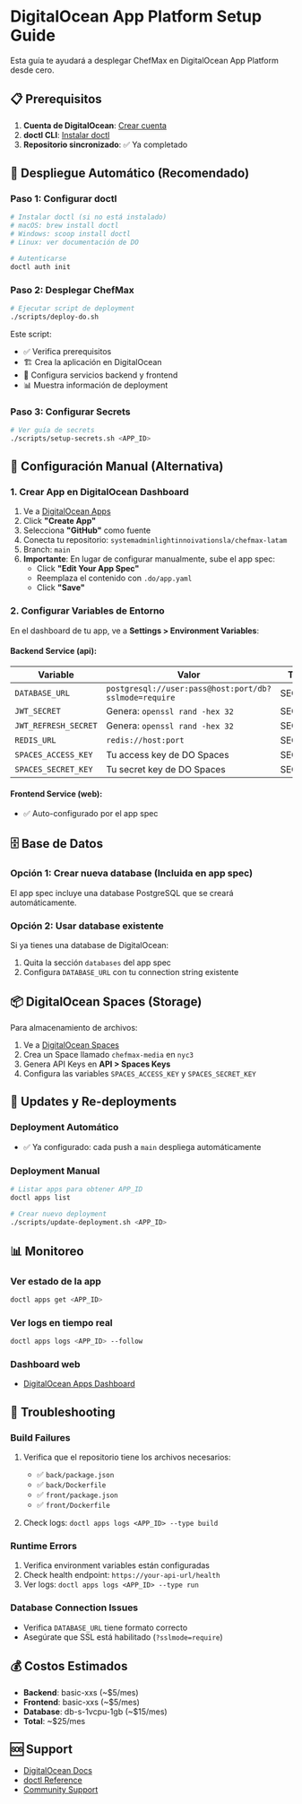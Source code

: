 # DigitalOcean App Platform Setup Guide

Esta guía te ayudará a desplegar ChefMax en DigitalOcean App Platform desde cero.

## 📋 Prerequisitos

1. **Cuenta de DigitalOcean**: [Crear cuenta](https://cloud.digitalocean.com/registrations/new)
2. **doctl CLI**: [Instalar doctl](https://docs.digitalocean.com/reference/doctl/how-to/install/)
3. **Repositorio sincronizado**: ✅ Ya completado

## 🚀 Despliegue Automático (Recomendado)

### Paso 1: Configurar doctl
```bash
# Instalar doctl (si no está instalado)
# macOS: brew install doctl
# Windows: scoop install doctl
# Linux: ver documentación de DO

# Autenticarse
doctl auth init
```

### Paso 2: Desplegar ChefMax
```bash
# Ejecutar script de deployment
./scripts/deploy-do.sh
```

Este script:
- ✅ Verifica prerequisitos
- 🏗️ Crea la aplicación en DigitalOcean
- 🔧 Configura servicios backend y frontend
- 📊 Muestra información de deployment

### Paso 3: Configurar Secrets
```bash
# Ver guía de secrets
./scripts/setup-secrets.sh <APP_ID>
```

## 🔧 Configuración Manual (Alternativa)

### 1. Crear App en DigitalOcean Dashboard

1. Ve a [DigitalOcean Apps](https://cloud.digitalocean.com/apps)
2. Click **"Create App"**
3. Selecciona **"GitHub"** como fuente
4. Conecta tu repositorio: `systemadminlightinnoivationsla/chefmax-latam`
5. Branch: `main`
6. **Importante**: En lugar de configurar manualmente, sube el app spec:
   - Click **"Edit Your App Spec"**
   - Reemplaza el contenido con `.do/app.yaml`
   - Click **"Save"**

### 2. Configurar Variables de Entorno

En el dashboard de tu app, ve a **Settings > Environment Variables**:

#### Backend Service (api):
| Variable | Valor | Tipo |
|----------|-------|------|
| `DATABASE_URL` | `postgresql://user:pass@host:port/db?sslmode=require` | SECRET |
| `JWT_SECRET` | Genera: `openssl rand -hex 32` | SECRET |
| `JWT_REFRESH_SECRET` | Genera: `openssl rand -hex 32` | SECRET |
| `REDIS_URL` | `redis://host:port` | SECRET |
| `SPACES_ACCESS_KEY` | Tu access key de DO Spaces | SECRET |
| `SPACES_SECRET_KEY` | Tu secret key de DO Spaces | SECRET |

#### Frontend Service (web):
- ✅ Auto-configurado por el app spec

## 🗄️ Base de Datos

### Opción 1: Crear nueva database (Incluida en app spec)
El app spec incluye una database PostgreSQL que se creará automáticamente.

### Opción 2: Usar database existente
Si ya tienes una database de DigitalOcean:
1. Quita la sección `databases` del app spec
2. Configura `DATABASE_URL` con tu connection string existente

## 📦 DigitalOcean Spaces (Storage)

Para almacenamiento de archivos:
1. Ve a [DigitalOcean Spaces](https://cloud.digitalocean.com/spaces)
2. Crea un Space llamado `chefmax-media` en `nyc3`
3. Genera API Keys en **API > Spaces Keys**
4. Configura las variables `SPACES_ACCESS_KEY` y `SPACES_SECRET_KEY`

## 🔄 Updates y Re-deployments

### Deployment Automático
- ✅ Ya configurado: cada push a `main` despliega automáticamente

### Deployment Manual
```bash
# Listar apps para obtener APP_ID
doctl apps list

# Crear nuevo deployment
./scripts/update-deployment.sh <APP_ID>
```

## 📊 Monitoreo

### Ver estado de la app
```bash
doctl apps get <APP_ID>
```

### Ver logs en tiempo real
```bash
doctl apps logs <APP_ID> --follow
```

### Dashboard web
- [DigitalOcean Apps Dashboard](https://cloud.digitalocean.com/apps)

## 🐛 Troubleshooting

### Build Failures
1. Verifica que el repositorio tiene los archivos necesarios:
   - ✅ `back/package.json`
   - ✅ `back/Dockerfile`
   - ✅ `front/package.json`
   - ✅ `front/Dockerfile`

2. Check logs: `doctl apps logs <APP_ID> --type build`

### Runtime Errors
1. Verifica environment variables están configuradas
2. Check health endpoint: `https://your-api-url/health`
3. Ver logs: `doctl apps logs <APP_ID> --type run`

### Database Connection Issues
- Verifica `DATABASE_URL` tiene formato correcto
- Asegúrate que SSL está habilitado (`?sslmode=require`)

## 💰 Costos Estimados

- **Backend**: basic-xxs (~$5/mes)
- **Frontend**: basic-xxs (~$5/mes)  
- **Database**: db-s-1vcpu-1gb (~$15/mes)
- **Total**: ~$25/mes

## 🆘 Support

- [DigitalOcean Docs](https://docs.digitalocean.com/products/app-platform/)
- [doctl Reference](https://docs.digitalocean.com/reference/doctl/)
- [Community Support](https://www.digitalocean.com/community/)